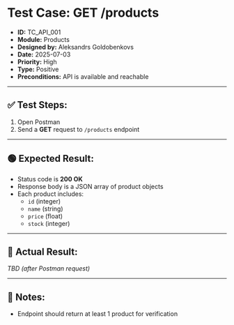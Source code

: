 # Test Case: GET /products

- **ID:** TC_API_001  
- **Module:** Products  
- **Designed by:** Aleksandrs Goldobenkovs  
- **Date:** 2025-07-03  
- **Priority:** High  
- **Type:** Positive  
- **Preconditions:** API is available and reachable

---

## ✅ Test Steps:

1. Open Postman
2. Send a **GET** request to `/products` endpoint

---

## 🟢 Expected Result:

- Status code is **200 OK**
- Response body is a JSON array of product objects
- Each product includes:
  - `id` (integer)
  - `name` (string)
  - `price` (float)
  - `stock` (integer)

---

## 🔴 Actual Result:

_TBD (after Postman request)_

---

## 📝 Notes:

- Endpoint should return at least 1 product for verification
